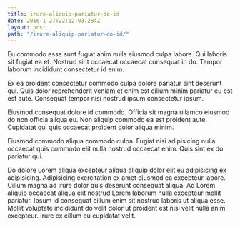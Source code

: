 ```yaml
---
title: irure-aliquip-pariatur-do-id
date: 2016-1-27T22:12:03.284Z
layout: post
path: "/irure-aliquip-pariatur-do-id/"
---
```


Eu commodo esse sunt fugiat anim nulla eiusmod culpa labore. Qui laboris sit fugiat ea et. Nostrud sint occaecat occaecat consequat in do. Tempor laborum incididunt consectetur id enim.

Ex ea proident consectetur commodo culpa dolore pariatur sint deserunt qui. Quis dolor reprehenderit veniam et enim est cillum minim pariatur eu est est aute. Consequat tempor nisi nostrud ipsum consectetur ipsum.

Eiusmod consequat dolore id commodo. Officia sit magna ullamco eiusmod do non officia aliqua eu. Non aliquip commodo ea est proident aute. Cupidatat qui quis occaecat proident dolor aliqua minim.

Eiusmod commodo aliqua commodo culpa. Fugiat nisi adipisicing nulla occaecat quis commodo elit nulla nostrud occaecat enim. Quis sint ex do pariatur qui.

Do dolore Lorem aliqua excepteur aliqua aliquip dolor elit eu adipisicing ex adipisicing. Adipisicing exercitation ex amet eiusmod ea excepteur labore. Cillum magna ad irure dolor quis deserunt consequat aliqua. Ad Lorem aliquip occaecat aliqua elit nostrud Lorem laborum nulla excepteur mollit pariatur. Ipsum id consequat cillum enim sit nostrud laboris ut aliqua esse. Mollit voluptate incididunt do velit dolor ut proident est nisi velit nulla anim excepteur. Irure ex cillum eu cupidatat velit.